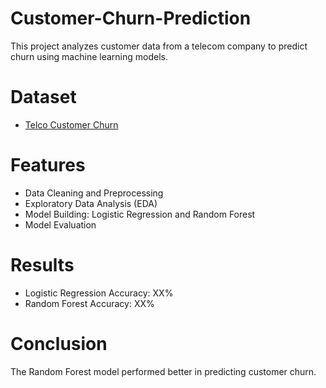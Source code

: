 # Customer-Churn-Prediction

This project analyzes customer data from a telecom company to predict churn using machine learning models.

 # Dataset

- [Telco Customer Churn](https://www.kaggle.com/datasets/blastchar/telco-customer-churn)

# Features

- Data Cleaning and Preprocessing
- Exploratory Data Analysis (EDA)
- Model Building: Logistic Regression and Random Forest
- Model Evaluation

# Results

- Logistic Regression Accuracy: XX%
- Random Forest Accuracy: XX%

# Conclusion

The Random Forest model performed better in predicting customer churn.
